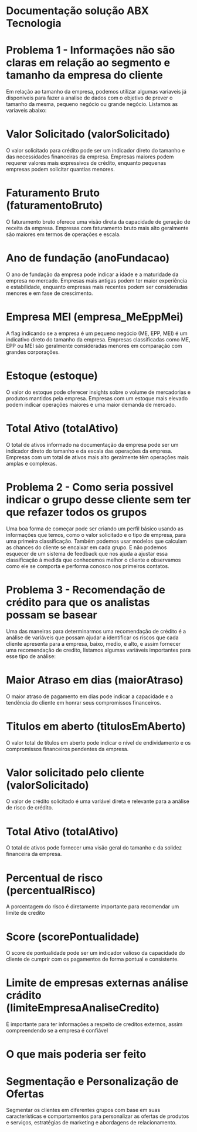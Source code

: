 # Documentação solução ABX Tecnologia

# Problema 1 - Informações não são claras em relação ao segmento e tamanho da empresa do cliente
Em relação ao tamanho da empresa, podemos utilizar algumas variaveis já disponiveis para fazer a analise de dados com o objetivo de prever o tamanho da mesma, pequeno negócio ou grande negócio. Listamos as variaveis abaixo:

# Valor Solicitado (valorSolicitado)
  O valor solicitado para crédito pode ser um indicador direto do tamanho e das necessidades financeiras da empresa. Empresas maiores podem requerer valores mais expressivos de crédito, enquanto pequenas empresas podem solicitar quantias menores.

# Faturamento Bruto (faturamentoBruto)
  O faturamento bruto oferece uma visão direta da capacidade de geração de receita da empresa. Empresas com faturamento bruto mais alto geralmente são maiores em termos de operações e escala.

# Ano de fundação (anoFundacao)
  O ano de fundação da empresa pode indicar a idade e a maturidade da empresa no mercado. Empresas mais antigas podem ter maior experiência e estabilidade, enquanto empresas mais recentes podem ser consideradas menores e em fase de crescimento.

# Empresa MEI (empresa_MeEppMei)
  A flag indicando se a empresa é um pequeno negócio (ME, EPP, MEI) é um indicativo direto do tamanho da empresa. Empresas classificadas como ME, EPP ou MEI são geralmente consideradas menores em comparação com grandes corporações.

# Estoque (estoque)
  O valor do estoque pode oferecer insights sobre o volume de mercadorias e produtos mantidos pela empresa. Empresas com um estoque mais elevado podem indicar operações maiores e uma maior demanda de mercado.

# Total Ativo (totalAtivo)
  O total de ativos informado na documentação da empresa pode ser um indicador direto do tamanho e da escala das operações da empresa. Empresas com um total de ativos mais alto geralmente têm operações mais amplas e complexas.

# Problema 2 - Como seria possivel indicar o grupo desse cliente sem ter que refazer todos os grupos

  Uma boa forma de começar pode ser criando um perfil básico usando as informações que temos, como o valor solicitado e o tipo de empresa, para uma primeira classificação. Também podemos usar modelos que calculam as chances do cliente se encaixar em cada grupo. E não podemos esquecer de um sistema de feedback que nos ajuda a ajustar essa classificação à medida que conhecemos melhor o cliente e observamos como ele se comporta e performa conosco nos primeiros contatos.

# Problema 3 - Recomendação de crédito para que os analistas possam se basear

  Uma das maneiras para determinarmos uma recomendação de crédito é a análise de variáveis que possam ajudar a identificar os riscos que cada cliente apresenta para a empresa, baixo, medio, e alto, e assim fornecer uma recomendação de credito, listamos algumas variáveis importantes para esse tipo de análise: 

# Maior Atraso em dias (maiorAtraso)
  O maior atraso de pagamento em dias pode indicar a capacidade e a tendência do cliente em honrar seus compromissos financeiros.

# Titulos em aberto (titulosEmAberto)
  O valor total de títulos em aberto pode indicar o nível de endividamento e os compromissos financeiros pendentes da empresa.

# Valor solicitado pelo cliente (valorSolicitado)
  O valor de crédito solicitado é uma variável direta e relevante para a análise de risco de crédito.

# Total Ativo (totalAtivo) 
  O total de ativos pode fornecer uma visão geral do tamanho e da solidez financeira da empresa.

# Percentual de risco (percentualRisco)
  A porcentagem do risco é diretamente importante para recomendar um limite de credito

# Score (scorePontualidade)
  O score de pontualidade pode ser um indicador valioso da capacidade do cliente de cumprir com os pagamentos de forma pontual e consistente.

# Limite de empresas externas análise crádito (limiteEmpresaAnaliseCredito)
  É importante para ter informações a respeito de creditos externos, assim compreendendo se a empresa é confiável

# O que mais poderia ser feito

# Segmentação e Personalização de Ofertas

Segmentar os clientes em diferentes grupos com base em suas características e comportamentos para personalizar as ofertas de produtos e serviços, estratégias de marketing e abordagens de relacionamento.
